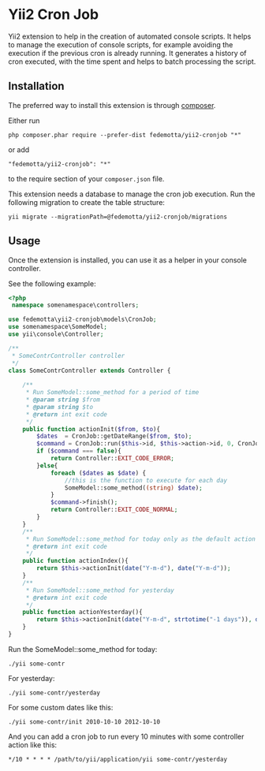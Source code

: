 Yii2 Cron Job
=============
Yii2 extension to help in the creation of automated console scripts. It helps to manage the execution of console scripts, for example avoiding the execution if the previous cron is already running. It generates a history of cron executed, with the time spent and helps to batch processing the script.

Installation
------------

The preferred way to install this extension is through [composer](http://getcomposer.org/download/).

Either run

```
php composer.phar require --prefer-dist fedemotta/yii2-cronjob "*"
```

or add

```
"fedemotta/yii2-cronjob": "*"
```

to the require section of your `composer.json` file.

This extension needs a database to manage the cron job execution. Run the following migration to create the table structure:

```
yii migrate --migrationPath=@fedemotta/yii2-cronjob/migrations
```

Usage
-----

Once the extension is installed, you can use it as a helper in your console controller.

See the following example:

```php
<?php
 namespace somenamespace\controllers;

use fedemotta\yii2-cronjob\models\CronJob;
use somenamespace\SomeModel;
use yii\console\Controller;

/**
 * SomeContrController controller
 */
class SomeContrController extends Controller {
 
    /**
     * Run SomeModel::some_method for a period of time
     * @param string $from
     * @param string $to
     * @return int exit code
     */
    public function actionInit($from, $to){
        $dates  = CronJob::getDateRange($from, $to);
        $command = CronJob::run($this->id, $this->action->id, 0, CronJob::countDateRange($dates));
        if ($command === false){
            return Controller::EXIT_CODE_ERROR;
        }else{
            foreach ($dates as $date) {
                //this is the function to execute for each day
                SomeModel::some_method((string) $date);
            }
            $command->finish();
            return Controller::EXIT_CODE_NORMAL;
        }
    }
    /**
     * Run SomeModel::some_method for today only as the default action
     * @return int exit code
     */
    public function actionIndex(){
        return $this->actionInit(date("Y-m-d"), date("Y-m-d"));
    }
    /**
     * Run SomeModel::some_method for yesterday
     * @return int exit code
     */
    public function actionYesterday(){
        return $this->actionInit(date("Y-m-d", strtotime("-1 days")), date("Y-m-d", strtotime("-1 days")));
    }
}
```

Run the SomeModel::some_method for today:
```
./yii some-contr
```
For yesterday:
```
./yii some-contr/yesterday
```
For some custom dates like this:
```
./yii some-contr/init 2010-10-10 2012-10-10
```

And you can add a cron job to run every 10 minutes with some controller action like this:
```
*/10 * * * * /path/to/yii/application/yii some-contr/yesterday
```